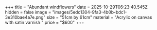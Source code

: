 +++
title = "Abundant windflowers"
date = 2025-10-29T06:23:40.545Z
hidden = false
image = "images/5edc1304-9fa3-4b0b-bdc1-3e310bae4a7e.png"
size = "51cm by 61cm"
material = "Acrylic on canvas with satin varnish "
price = "$600"
+++
